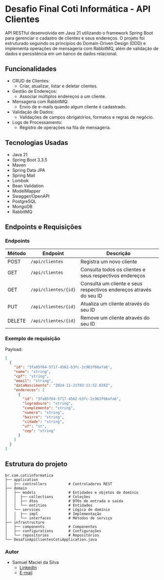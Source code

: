 # Desafio Final Coti Informática - API Clientes

API RESTful desenvolvida em Java 21 utilizando o framework Spring Boot para gerenciar o cadastro de clientes e seus endereços. O projeto foi estruturado seguindo os princípios do Domain-Driven Design (DDD) e implementa operações de mensageria com RabbitMQ, além de validação de dados e persistência em um banco de dados relacional.

## Funcionalidades
- CRUD de Clientes:
  - Criar, atualizar, listar e deletar clientes.
- Gestão de Endereços:
  - Associar múltiplos endereços a um cliente.
- Mensageria com RabbitMQ:
  - Envio de e-mails quando algum cliente é cadastrado.
- Validação de Dados:
  - Validações de campos obrigatórios, formatos e regras de negócio.
- Logs de Processamento:
  - Registro de operações na fila de mensageria.


## Tecnologias Usadas
- Java 21
- Spring Boot 3.3.5
- Maven
- Spring Data JPA
- Spring Mail
- Lombok
- Bean Validation
- ModelMapper
- Swagger/OpenAPI
- PostgreSQL
- MongoDB
- RabbitMQ

## Endpoints e Requisições

### Endpoints 
| Método | Endpoint             | Descrição                   |
|--------|-----------------------|-----------------------------|
| POST   | `/api/clientes`      | Registra um novo cliente  |
| GET    | `/api/clientes`      | Consulta todos os clientes e seus respectivos endereços  |
| GET    | `/api/clientes/{id}` | Consulta um cliente e seus respectivos endereços através do seu ID  |
| PUT    | `/api/clientes/{id}` | Atualiza um cliente através do seu ID  |
| DELETE | `/api/clientes/{id}` | Remove um cliente através do seu ID  |

### Exemplo de requisição
Payload:
```json
[
  {
    "id": "3fa85f64-5717-4562-b3fc-2c963f66afa6",
    "nome": "string",
    "cpf": "string",
    "email": "string",
    "dataNascimento": "2024-11-21T03:11:52.028Z",
    "enderecos": [
      {
        "id": "3fa85f64-5717-4562-b3fc-2c963f66afa6",
        "logradouro": "string",
        "complemento": "string",
        "numero": "string",
        "bairro": "string",
        "cidade": "string",
        "uf": "st",
        "cep": "string"
      }
    ]
  }
]
```

## Estrutura do projeto
```plaintext
br.com.cotiinformatica
├── application
│   ├── controllers          # Controladores REST
├── domain
│   ├── models               # Entidades e objetos de domínio
│   │  ├── collections       # Coleções
│   │  ├── dtos              # DTOs de entrada e saída
│   │  └── entities          # Entidades
│   └── services             # Lógica de domínio
│   │  ├── impl              # Implementação 
│   │  └── interfaces        # Métodos de serviço
├── infrastructure
│   ├── components           # Componentes
│   ├── configurations       # Configurações
│   └── repositories         # Repositórios
└── DesafioApiClientesCotiApplication.java
```

### Autor
- Samuel Maciel da Silva
  - [LinkedIn](https://www.linkedin.com/in/samuelmsilva2v/)
  - [E-mail](mailto:samuelmsilva@outlook.com.br)
